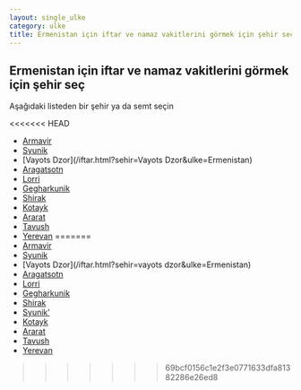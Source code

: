 ```yaml
---
layout: single_ulke
category: ulke
title: Ermenistan için iftar ve namaz vakitlerini görmek için şehir seç
---
```



## Ermenistan için iftar ve namaz vakitlerini görmek için şehir seç

Aşağıdaki listeden bir şehir ya da semt seçin


<<<<<<< HEAD
* [Armavir](/iftar.html?sehir=Armavir&ulke=Ermenistan)
* [Syunik](/iftar.html?sehir=Syunik&ulke=Ermenistan)
* [Vayots Dzor](/iftar.html?sehir=Vayots Dzor&ulke=Ermenistan)
* [Aragatsotn](/iftar.html?sehir=Aragatsotn&ulke=Ermenistan)
* [Lorri](/iftar.html?sehir=Lorri&ulke=Ermenistan)
* [Gegharkunik](/iftar.html?sehir=Gegharkunik&ulke=Ermenistan)
* [Shirak](/iftar.html?sehir=Shirak&ulke=Ermenistan)
* [Kotayk](/iftar.html?sehir=Kotayk&ulke=Ermenistan)
* [Ararat](/iftar.html?sehir=Ararat&ulke=Ermenistan)
* [Tavush](/iftar.html?sehir=Tavush&ulke=Ermenistan)
* [Yerevan](/iftar.html?sehir=Yerevan&ulke=Ermenistan)
=======
* [Armavir](/iftar.html?sehir=armavir&ulke=Ermenistan)
* [Syunik](/iftar.html?sehir=syunik&ulke=Ermenistan)
* [Vayots Dzor](/iftar.html?sehir=vayots dzor&ulke=Ermenistan)
* [Aragatsotn](/iftar.html?sehir=aragatsotn&ulke=Ermenistan)
* [Lorri](/iftar.html?sehir=lorri&ulke=Ermenistan)
* [Gegharkunik](/iftar.html?sehir=gegharkunik&ulke=Ermenistan)
* [Shirak](/iftar.html?sehir=shirak&ulke=Ermenistan)
* [Syunikʼ](/iftar.html?sehir=syunikʼ&ulke=Ermenistan)
* [Kotayk](/iftar.html?sehir=kotayk&ulke=Ermenistan)
* [Ararat](/iftar.html?sehir=ararat&ulke=Ermenistan)
* [Tavush](/iftar.html?sehir=tavush&ulke=Ermenistan)
* [Yerevan](/iftar.html?sehir=yerevan&ulke=Ermenistan)
>>>>>>> 69bcf0156c1e2f3e0771633dfa81382286e26ed8
